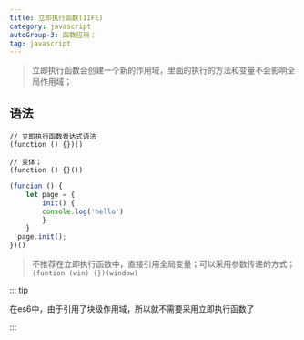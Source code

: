 ```yaml
---
title: 立即执行函数(IIFE)
category: javascript
autoGroup-3: 函数应用；
tag: javascript
---
```


> 立即执行函数会创建一个新的作用域，里面的执行的方法和变量不会影响全局作用域；

## 语法

```
// 立即执行函数表达式语法
(function () {})()

// 变体；
(function () {}())
```



```javascript
(funcion () {
 	let page = {
 		init() {
  		console.log('hello')
		}
 	}
  page.init();
})()
```

> 不推荐在立即执行函数中，直接引用全局变量；可以采用参数传递的方式；``(funtion (win) {})(window)``

::: tip

在es6中，由于引用了块级作用域，所以就不需要采用立即执行函数了

:::